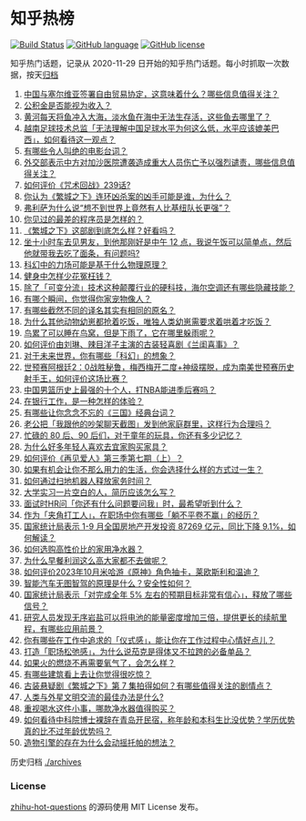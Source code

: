# 知乎热榜
[![Build Status](https://github.com/ToWeLong/zhihu-hot-questions/workflows/CI/badge.svg)](https://github.com/ToWeLong/zhihu-hot-questions/actions)
[![GitHub language](https://img.shields.io/badge/language-golang-orange.svg)](https://golang.org/)
[![GitHub license](https://img.shields.io/github/license/ToWeLong/zhihu-hot-questions)](https://github.com/ToWeLong/zhihu-hot-questions/blob/main/LICENSE)

知乎热门话题，记录从 2020-11-29 日开始的知乎热门话题。每小时抓取一次数据，按天[归档](./archives)

<!-- BEGIN -->

1. [中国与塞尔维亚签署自由贸易协定，这意味着什么？哪些信息值得关注？](https://www.zhihu.com/question/626557831)
1. [公积金是否能视为收入？](https://www.zhihu.com/question/23917578)
1. [黄河每天将鱼冲入大海，淡水鱼在海中无法生存活，这些鱼去哪里了？](https://www.zhihu.com/question/626045818)
1. [越南足球技术总监「无法理解中国足球水平为何这么低，水平应该媲美巴西」，如何看待这一观点？](https://www.zhihu.com/question/626489033)
1. [有哪些令人叫绝的电影台词？](https://www.zhihu.com/question/19976472)
1. [外交部表示中方对加沙医院遭袭造成重大人员伤亡予以强烈谴责，哪些信息值得关注？](https://www.zhihu.com/question/626702237)
1. [如何评价《咒术回战》239话?](https://www.zhihu.com/question/626644879)
1. [你认为《繁城之下》连环凶杀案的凶手可能是谁，为什么？](https://www.zhihu.com/question/625982398)
1. [弗利萨为什么说“想不到世界上竟然有人比基纽队长更强”？](https://www.zhihu.com/question/624795955)
1. [你见过的最差的程序员是怎样的？](https://www.zhihu.com/question/31236086)
1. [《繁城之下》这部剧到底怎么样？好看吗？](https://www.zhihu.com/question/626020804)
1. [坐十小时车去见男友，到他那刚好是中午 12 点，我说午饭可以简单点，然后他就带我去吃了面条，有问题吗?](https://www.zhihu.com/question/626414271)
1. [科幻中的力场可能是基于什么物理原理？](https://www.zhihu.com/question/495481313)
1. [健身中怎样少花冤枉钱？](https://www.zhihu.com/question/626665207)
1. [除了「可变分流」技术这种颠覆行业的硬科技，海尔空调还有哪些隐藏技能？](https://www.zhihu.com/question/626653449)
1. [有哪个瞬间，你觉得你家宠物像人？](https://www.zhihu.com/question/299711639)
1. [有哪些截然不同的译名其实有相同的原名？](https://www.zhihu.com/question/24449484)
1. [为什么其他动物幼崽都抢着吃饭，唯独人类幼崽需要求着哄着才吃饭？](https://www.zhihu.com/question/620889402)
1. [鸟累了可以睡在鸟窝，但是下雨了，它在哪里躲雨呢？](https://www.zhihu.com/question/536554817)
1. [如何评价由刘琳、辣目洋子主演的古装轻喜剧《兰闺喜事》？](https://www.zhihu.com/question/623255193)
1. [对于未来世界，你有哪些「科幻」的想象？](https://www.zhihu.com/question/626631497)
1. [世预赛阿根廷2：0战胜秘鲁，梅西梅开二度+神级摆脱，成为南美世预赛历史射手王，如何评价这场比赛？](https://www.zhihu.com/question/626640184)
1. [中国男篮历史上最强的十个人，打NBA能进季后赛吗？](https://www.zhihu.com/question/625448405)
1. [在银行工作，是一种怎样的体验？](https://www.zhihu.com/question/622550025)
1. [有哪些让你念念不忘的《三国》经典台词？](https://www.zhihu.com/question/291418125)
1. [老公把「我跟他的吵架聊天截图」发到他家庭群里，这样行为合理吗？](https://www.zhihu.com/question/626308803)
1. [忙碌的 80 后、90 后们，对于童年的玩具，你还有多少记忆？](https://www.zhihu.com/question/337801891)
1. [为什么好多年轻人喜欢去宜家购买家具？](https://www.zhihu.com/question/578234615)
1. [如何评价《再见爱人》第三季第七期（上）？](https://www.zhihu.com/question/626475680)
1. [如果有机会让你不那么用力的生活，你会选择什么样的方式过一生？](https://www.zhihu.com/question/626661047)
1. [如何通过扫地机器人释放家务时间？](https://www.zhihu.com/question/622988096)
1. [大学实习一片空白的人，简历应该怎么写？](https://www.zhihu.com/question/622553964)
1. [面试时HR问「你还有什么问题要问我」时，最希望听到什么？](https://www.zhihu.com/question/622555768)
1. [作为「夹角打工人」，在职场中你有哪些「躺不平卷不赢」的经历？](https://www.zhihu.com/question/626488929)
1. [国家统计局表示 1-9 月全国房地产开发投资 87269 亿元，同比下降 9.1%，如何解读？](https://www.zhihu.com/question/626627687)
1. [如何选购高性价比的家用净水器？](https://www.zhihu.com/question/622988078)
1. [为什么早餐利润这么高大家都不去做呢？](https://www.zhihu.com/question/621050716)
1. [如何评价2023年10月米哈游《原神》角色抽卡，莱欧斯利和温迪？](https://www.zhihu.com/question/626524315)
1. [智能汽车无图智驾的原理是什么？安全性如何？](https://www.zhihu.com/question/625263816)
1. [国家统计局表示「对完成全年 5% 左右的预期目标非常有信心」，释放了哪些信号？](https://www.zhihu.com/question/626635184)
1. [研究人员发现无序岩盐可以将电池的能量密度增加三倍，提供更长的续航里程，有哪些应用前景？](https://www.zhihu.com/question/626666314)
1. [你有哪些在工作中追求的「仪式感」，能让你在工作过程中心情好点儿？](https://www.zhihu.com/question/626648700)
1. [打造「职场松弛感」，为什么说茄克是得体又不拉跨的必备单品？](https://www.zhihu.com/question/622203935)
1. [如果火的燃烧不再需要氧气了，会怎么样？](https://www.zhihu.com/question/465458457)
1. [有哪些建筑看上去让你觉得很吃惊？](https://www.zhihu.com/question/39167242)
1. [古装悬疑剧《繁城之下》第 7 集拍得如何？有哪些值得关注的剧情点？](https://www.zhihu.com/question/626539056)
1. [人类与外星文明交流的最佳办法是什么?](https://www.zhihu.com/question/542263503)
1. [重视喝水这件小事，哪款净水器值得购买？](https://www.zhihu.com/question/622988062)
1. [如何看待中科院博士裸辞在青岛开民宿，称年龄和本科生比没优势？学历优势真的比不过年龄优势吗？](https://www.zhihu.com/question/626456875)
1. [造物引擎的存在为什么会动摇托帕的想法？](https://www.zhihu.com/question/626639169)

<!-- END -->

历史归档 [./archives](./archives)


### License
[zhihu-hot-questions](https://github.com/towelong/zhihu-hot-questions) 的源码使用 MIT License 发布。